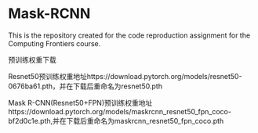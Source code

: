 # Mask-RCNN
This is the repository created for the code reproduction assignment for the Computing Frontiers course.



 预训练权重下载

Resnet50预训练权重地址https://download.pytorch.org/models/resnet50-0676ba61.pth，并在下载后重命名为resnet50.pth	

Mask R-CNN(Resnet50+FPN)预训练权重地址https://download.pytorch.org/models/maskrcnn\_resnet50\_fpn\_coco-bf2d0c1e.pth,并在下载后重命名为maskrcnn\_resnet50\_fpn\_coco.pth


